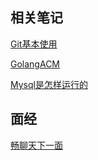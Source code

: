 ## 相关笔记
[Git基本使用](Git.md)

[GolangACM](GolangACM.md)

[Mysql是怎样运行的](Mysql是怎样运行的.md)

## 面经

[畅聊天下一面](畅聊天下一面.md)

